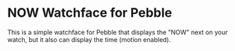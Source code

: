 # NOW Watchface for Pebble

This is a simple watchface for Pebble that displays the "NOW" next on your watch, but it also can display the time (motion enabled).

